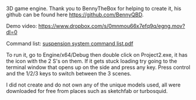 3D game engine. Thank you to BennyTheBox for helping to create it, his github can be found here https://github.com/BennyQBD. 

Demo video: https://www.dropbox.com/s/0mnmou66x7efq9q/egng.mov?dl=0

Command list: [suspension system command list.pdf](https://github.com/lukinator1/Engine/files/7115045/suspension.system.command.list.pdf)

To run it, go to Engine/x64/Debug then double click on Project2.exe, it has the icon with the 2 S's on them. If it gets stuck loading try going to the terminal window that opens up on the side and press any key. Press control and the 1/2/3 keys to switch between the 3 scenes. 

I did not create and do not own any of the unique models used, all were downloaded for free from places such as sketchfab or turbosquid. 
